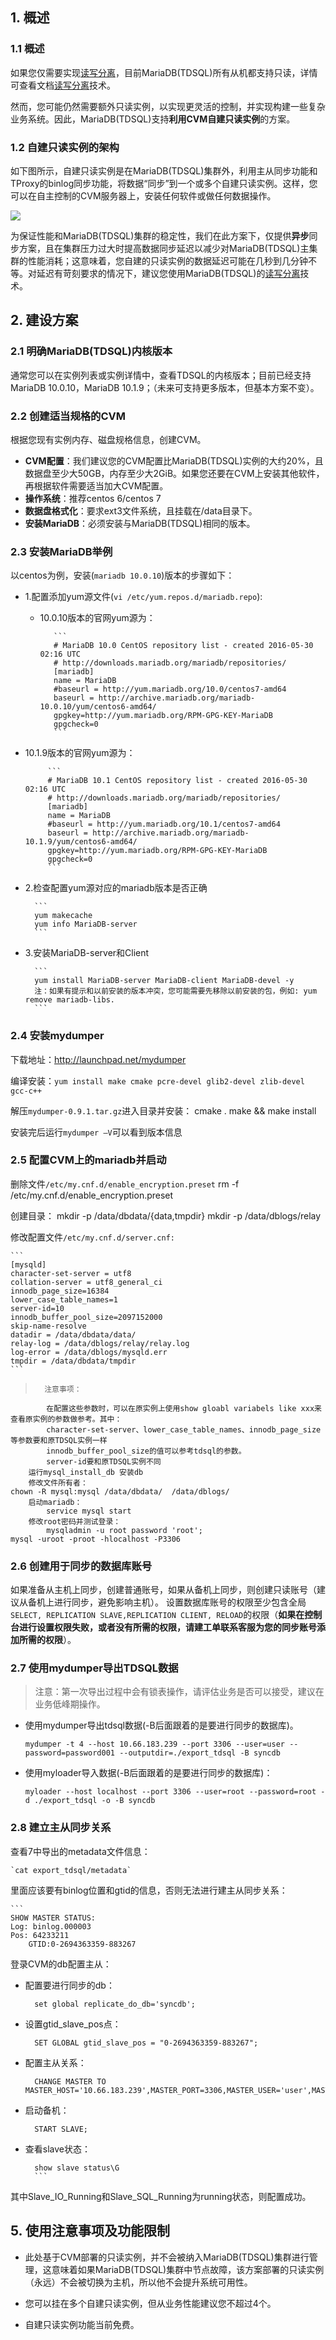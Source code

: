 

## 1. 概述
### 1.1 概述
如果您仅需要实现[读写分离](/document/product/237/2081)，目前MariaDB(TDSQL)所有从机都支持只读，详情可查看文档[读写分离](/document/product/237/2081)技术。

然而，您可能仍然需要额外只读实例，以实现更灵活的控制，并实现构建一些复杂业务系统。因此，MariaDB(TDSQL)支持**利用CVM自建只读实例**的方案。

### 1.2 自建只读实例的架构
如下图所示，自建只读实例是在MariaDB(TDSQL)集群外，利用主从同步功能和TProxy的binlog同步功能，将数据“同步”到一个或多个自建只读实例。这样，您可以在自主控制的CVM服务器上，安装任何软件或做任何数据操作。

![](http://imgcache.tcecqpoc.fsphere.cn/image/mc.qcloudimg.com/static/img/a347c4d64a22c6b3f08c115c9e51c490/image.png)

为保证性能和MariaDB(TDSQL)集群的稳定性，我们在此方案下，仅提供**异步**同步方案，且在集群压力过大时提高数据同步延迟以减少对MariaDB(TDSQL)主集群的性能消耗；这意味着，您自建的只读实例的数据延迟可能在几秒到几分钟不等。对延迟有苛刻要求的情况下，建议您使用MariaDB(TDSQL)的[读写分离](/document/product/237/2081)技术。

## 2. 建设方案
### 2.1 明确MariaDB(TDSQL)内核版本
通常您可以在实例列表或实例详情中，查看TDSQL的内核版本；目前已经支持MariaDB 10.0.10，MariaDB 10.1.9；（未来可支持更多版本，但基本方案不变）。
 
### 2.2 创建适当规格的CVM
根据您现有实例内存、磁盘规格信息，创建CVM。
	
- **CVM配置**：我们建议您的CVM配置比MariaDB(TDSQL)实例的大约20%，且数据盘至少大50GB，内存至少大2GiB。如果您还要在CVM上安装其他软件，再根据软件需要适当加大CVM配置。
- **操作系统**：推荐centos 6/centos 7
- **数据盘格式化**：要求ext3文件系统，且挂载在/data目录下。
- **安装MariaDB**：必须安装与MariaDB(TDSQL)相同的版本。

### 2.3 安装MariaDB举例
以centos为例，安装(`mariadb 10.0.10`)版本的步骤如下：
	
- 1.配置添加yum源文件(`vi /etc/yum.repos.d/mariadb.repo`):

   - 10.0.10版本的官网yum源为：
	
            ```
        	# MariaDB 10.0 CentOS repository list - created 2016-05-30 02:16 UTC
	        # http://downloads.mariadb.org/mariadb/repositories/
	        [mariadb]
	        name = MariaDB
	        #baseurl = http://yum.mariadb.org/10.0/centos7-amd64
	        baseurl = http://archive.mariadb.org/mariadb-10.0.10/yum/centos6-amd64/
	        gpgkey=http://yum.mariadb.org/RPM-GPG-KEY-MariaDB
	        gpgcheck=0
	        ```
 - 10.1.9版本的官网yum源为：
	
            ```
	        # MariaDB 10.1 CentOS repository list - created 2016-05-30 02:16 UTC
	        # http://downloads.mariadb.org/mariadb/repositories/
	        [mariadb]
	        name = MariaDB
	        #baseurl = http://yum.mariadb.org/10.1/centos7-amd64
	        baseurl = http://archive.mariadb.org/mariadb-10.1.9/yum/centos6-amd64/
	        gpgkey=http://yum.mariadb.org/RPM-GPG-KEY-MariaDB
	        gpgcheck=0
	        ```

- 2.检查配置yum源对应的mariadb版本是否正确

        ```
	    yum makecache
	    yum info MariaDB-server
        ```

- 3.安装MariaDB-server和Client


        ```
	    yum install MariaDB-server MariaDB-client MariaDB-devel -y
	    注：如果有提示和以前安装的版本冲突，您可能需要先移除以前安装的包，例如: yum remove mariadb-libs.
        ```

### 2.4 安装mydumper

下载地址：http://launchpad.net/mydumper

编译安装：`yum install make cmake pcre-devel glib2-devel zlib-devel gcc-c++`

解压`mydumper-0.9.1.tar.gz`进入目录并安装：
	cmake . 
	make && make install

安装完后运行`mydumper –V`可以看到版本信息

### 2.5 配置CVM上的mariadb并启动

删除文件`/etc/my.cnf.d/enable_encryption.preset`
	rm -f /etc/my.cnf.d/enable_encryption.preset

创建目录：
	mkdir -p /data/dbdata/{data,tmpdir}
	mkdir -p /data/dblogs/relay

修改配置文件`/etc/my.cnf.d/server.cnf:`

    ```
	[mysqld]
	character-set-server = utf8
	collation-server = utf8_general_ci
	innodb_page_size=16384
	lower_case_table_names=1
	server-id=10
	innodb_buffer_pool_size=2097152000
	skip-name-resolve
	datadir = /data/dbdata/data/
	relay-log = /data/dblogs/relay/relay.log
	log-error = /data/dblogs/mysqld.err
	tmpdir = /data/dbdata/tmpdir
    ```

>		注意事项：
			在配置这些参数时，可以在原实例上使用show gloabl variabels like xxx来查看原实例的参数做参考。其中：
			character-set-server、lower_case_table_names、innodb_page_size等参数要和原TDSQL实例一样
			innodb_buffer_pool_size的值可以参考tdsql的参数。
			server-id要和原TDSQL实例不同
		运行mysql_install_db 安装db
		修改文件所有者：
	chown -R mysql:mysql /data/dbdata/  /data/dblogs/
		启动mariadb：
			service mysql start
		修改root密码并测试登录：
			mysqladmin -u root password 'root';
	mysql -uroot -proot -hlocalhost -P3306


### 2.6 创建用于同步的数据库账号

如果准备从主机上同步，创建普通账号，如果从备机上同步，则创建只读账号（建议从备机上进行同步，避免影响主机）。
设置数据库账号的权限至少包含全局`SELECT, REPLICATION SLAVE,REPLICATION CLIENT, RELOAD`的权限（**如果在控制台进行设置权限失败，或者没有所需的权限，请建工单联系客服为您的同步账号添加所需的权限**）。

### 2.7 使用mydumper导出TDSQL数据

>注意：第一次导出过程中会有锁表操作，请评估业务是否可以接受，建议在业务低峰期操作。

- 使用mydumper导出tdsql数据(-B后面跟着的是要进行同步的数据库)。

	`mydumper -t 4 --host 10.66.183.239 --port 3306 --user=user --password=password001 --outputdir=./export_tdsql -B syncdb`
- 使用myloader导入数据(-B后面跟着的是要进行同步的数据库)：

    `myloader --host localhost --port 3306 --user=root --password=root -d ./export_tdsql -o -B syncdb`


### 2.8 建立主从同步关系
查看7中导出的metadata文件信息：

	`cat export_tdsql/metadata`

里面应该要有binlog位置和gtid的信息，否则无法进行建主从同步关系：

	```
	SHOW MASTER STATUS:
	Log: binlog.000003
	Pos: 64233211
		GTID:0-2694363359-883267

登录CVM的db配置主从：

- 配置要进行同步的db：

		set global replicate_do_db='syncdb';
	
- 设置gtid_slave_pos点：

	    SET GLOBAL gtid_slave_pos = "0-2694363359-883267";
- 配置主从关系：

    	CHANGE MASTER TO 	MASTER_HOST='10.66.183.239',MASTER_PORT=3306,MASTER_USER='user',MASTER_PASSWORD='password111',master_use_gtid=slave_pos;
	
- 启动备机：
	    
        START SLAVE;
- 查看slave状态：
	
        show slave status\G
	    ```
其中Slave_IO_Running和Slave_SQL_Running为running状态，则配置成功。

## 5. 使用注意事项及功能限制

- 此处基于CVM部署的只读实例，并不会被纳入MariaDB(TDSQL)集群进行管理，这意味着如果MariaDB(TDSQL)集群中节点故障，该方案部署的只读实例（永远）不会被切换为主机，所以他不会提升系统可用性。

- 您可以挂在多个自建只读实例，但从业务性能建议您不超过4个。

- 自建只读实例功能当前免费。

